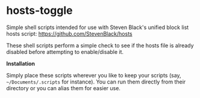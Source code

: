 # hosts-toggle
Simple shell scripts intended for use with Steven Black's unified block list hosts script: https://github.com/StevenBlack/hosts

These shell scripts perform a simple check to see if the hosts file is already disabled before attempting to enable/disable it.

**Installation**

Simply place these scripts wherever you like to keep your scripts (say, `~/Documents/.scripts` for instance). You can run them directly from their directory or you can alias them for easier use.
